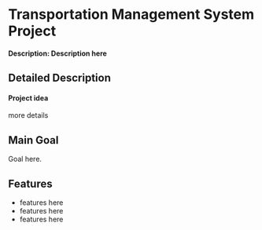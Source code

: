 # Transportation Management System Project 

#### Description: Description here

## Detailed Description
 
#### Project idea

more details 

## Main Goal

Goal here. 


## Features   
  
- features here  
- features here
- features here